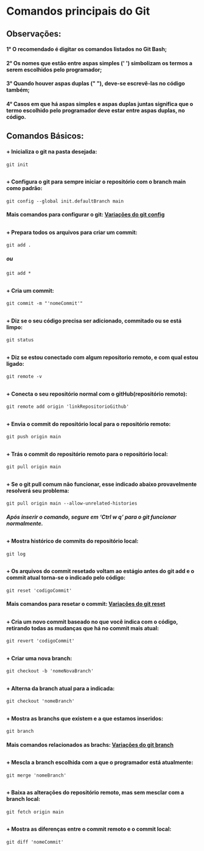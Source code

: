 # Comandos principais do Git

## Observações:

#### 1° O recomendado é digitar os comandos listados no Git Bash;

#### 2° Os nomes que estão entre aspas simples (' ') simbolizam os termos a serem escolhidos pelo programador;

#### 3° Quando houver aspas duplas (" "), deve-se escrevê-las no código também;

#### 4° Casos em que há aspas simples e aspas duplas juntas significa que o termo escolhido pelo programador deve estar entre aspas duplas, no código.

## Comandos Básicos:

#### + Inicializa o git na pasta desejada:
```
git init

```
##

#### + Configura o git para sempre iniciar o repositório com o branch main como padrão: 
```
git config --global init.defaultBranch main 

```
#### Mais comandos para configurar o git: [Variações do git config](https://github.com/devandrelima/comandos-git/blob/main/varGitConfig.md) 
##

#### + Prepara todos os arquivos para criar um commit: 
```
git add . 

```
##### ou
```
git add *

```
##

#### + Cria um commit: 
```
git commit -m "'nomeCommit'" 

```
##

#### + Diz se o seu código precisa ser adicionado, commitado ou se está limpo: 
```
git status 

```
##

####  + Diz se estou conectado com algum repositorio remoto, e com qual estou ligado:

```
git remote -v

```
##

####  + Conecta o seu repositório normal com o gitHub(repositório remoto):

```
git remote add origin 'linkRepositorioGithub'

```
##

#### + Envia o commit do repositório local para o repositório remoto: 
```
git push origin main

```
##

#### + Trás o commit do repositório remoto para o repositório local: 
```
git pull origin main

```
##

#### + Se o git pull comum não funcionar, esse indicado abaixo provavelmente resolverá seu problema: 
```
git pull origin main --allow-unrelated-histories

```
##### Após inserir o comando, segure em ‘Ctrl w q’ para o git funcionar normalmente.
##

#### + Mostra histórico de commits do repositório local: 
```
git log

```
##
#### + Os arquivos do commit resetado voltam ao estágio antes do git add e o commit atual torna-se o indicado pelo código: 
```
git reset 'codigoCommit' 

```
#### Mais comandos para resetar o commit: [Variações do git reset](https://github.com/devandrelima/comandos-git/blob/main/varGitReset.md) 
##
#### + Cria um novo commit baseado no que você indica com o código, retirando todas as mudanças que há no commit mais atual: 
```
git revert 'codigoCommit'

```
##
#### + Criar uma nova branch: 
```
git checkout -b 'nomeNovaBranch'

```
##
#### + Alterna da branch atual para a indicada: 
```
git checkout 'nomeBranch'

```
##
#### + Mostra as branchs que existem e a que estamos inseridos: 
```
git branch

```
#### Mais comandos relacionados as brachs: [Variações do git branch]() 
##
#### + Mescla a branch escolhida com a que o programador está atualmente: 
```
git merge 'nomeBranch'

```
##
#### + Baixa as alterações do repositório remoto, mas sem mesclar com a branch local: 
```
git fetch origin main

```
##
#### + Mostra as diferenças entre o commit remoto e o commit local: 
```
git diff 'nomeCommit'

```
##
